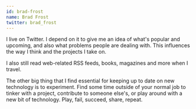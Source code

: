 ```yaml
---
id: brad-frost
name: Brad Frost
twitter: brad_frost
---
```


I live on Twitter. I depend on it to give me an idea of what's popular and upcoming, and also what problems people are dealing with. This influences the way I think and the projects I take on.

I also still read web-related RSS feeds, books, magazines and more when I travel.

The other big thing that I find essential for keeping up to date on new technology is to experiment. Find some time outside of your normal job to tinker with a project, contribute to someone else's, or play around with a new bit of technology. Play, fail, succeed, share, repeat.